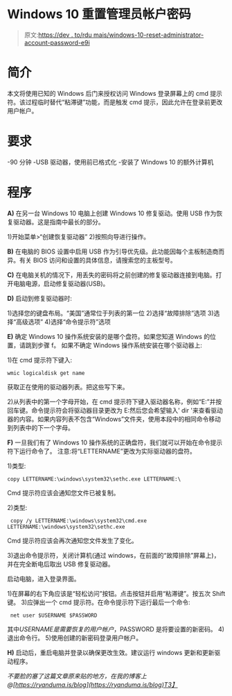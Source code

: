 # Windows 10 重置管理员帐户密码

> 原文:[https://dev . to/rdu mais/windows-10-reset-administrator-account-password-e9i](https://dev.to/rdumais/windows-10-reset-administrator-account-password-e9i)

# [](#introduction)简介

本文将使用已知的 Windows 后门来授权访问 Windows 登录屏幕上的 cmd 提示符。该过程临时替代“粘滞键”功能，而是触发 cmd 提示，因此允许在登录前更改用户帐户。

# [](#requirements)要求

-90 分钟
-USB 驱动器，使用前已格式化
-安装了 Windows 10 的额外计算机

# [](#procedure)程序

**A)** 在另一台 Windows 10 电脑上创建 Windows 10 修复驱动。使用 USB 作为恢复驱动器。这是指南中最长的部分。

1)开始菜单>“创建恢复驱动器”
2)按照向导进行操作。

**B)** 在电脑的 BIOS 设置中启用 USB 作为引导优先级。此功能因每个主板制造商而异。有关 BIOS 访问和设置的具体信息，请搜索您的主板型号。

**C)** 在电脑关机的情况下，用丢失的密码将之前创建的修复驱动器连接到电脑。打开电脑电源，启动修复驱动器(USB)。

**D)** 启动到修复驱动器时:

1)选择您的键盘布局。“美国”通常位于列表的第一位
2)选择“故障排除”选项
3)选择“高级选项”
4)选择“命令提示符”选项

**E)** 确定 Windows 10 操作系统安装的是哪个盘符。如果您知道 Windows 的位置，请跳到步骤 f。
如果不确定 Windows 操作系统安装在哪个驱动器上:

1)在 cmd 提示符下键入:

```
wmic logicaldisk get name 
```

获取正在使用的驱动器列表。把这些写下来。

2)从列表中的第一个字母开始，在 cmd 提示符下键入驱动器名称，例如“E:”并按回车键。命令提示符会将驱动器目录更改为 E:然后您会希望输入' dir '来查看驱动器的内容。如果内容列表不包含“Windows”文件夹，使用本段中的相同命令移动到列表中的下一个字母。

**F)** 一旦我们有了 Windows 10 操作系统的正确盘符，我们就可以开始在命令提示符下运行命令了。
注意:将“LETTERNAME”更改为实际驱动器的盘符。

1)类型:

```
copy LETTERNAME:\windows\system32\sethc.exe LETTERNAME:\ 
```

Cmd 提示符应该会通知您文件已被复制。

2)类型:

```
 copy /y LETTERNAME:\windows\system32\cmd.exe LETTERNAME:\windows\system32\sethc.exe 
```

Cmd 提示符应该会再次通知您文件发生了变化。

3)退出命令提示符，关闭计算机(通过 windows，在前面的“故障排除”屏幕上)，并在完全断电后取出 USB 修复驱动器。

启动电脑，进入登录界面。

1)在屏幕的右下角应该是“轻松访问”按钮。点击按钮并启用“粘滞键”。按五次 Shift 键。
3)应弹出一个 cmd 提示符。在命令提示符下运行最后一个命令:

```
 net user $USERNAME $PASSWORD 
```

其中$USERNAME 是需要恢复的用户帐户，$PASSWORD 是将要设置的新密码。
4)退出命令行。
5)使用创建的新密码登录用户帐户。

**H)** 启动后，重启电脑并登录以确保更改生效。建议运行 windows 更新和更新驱动程序。

*不要脸的塞了这篇文章原来贴的地方，在我的博客上@[https://ryanduma.is/blog](https://ryanduma.is/blog)T3】*